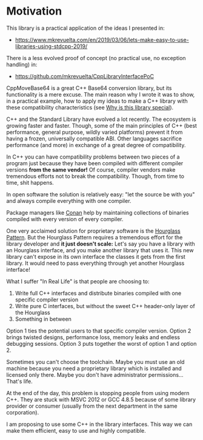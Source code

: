 # Motivation

This library is a practical application of the ideas I presented in:

+ https://www.mkrevuelta.com/en/2019/03/06/lets-make-easy-to-use-libraries-using-stdcpp-2019/

There is a less evolved proof of concept (no practical use, no exception handling) in:

+ https://github.com/mkrevuelta/CppLibraryInterfacePoC

CppMoveBase64 is a great C++ Base64 conversion library, but its functionality is a mere excuse. The main reason why I wrote it was to show, in a practical example, how to apply my ideas to make a C++ library with these compatibility characteristics (see [Why is this library special](../README.md#why-is-this-library-special)).

C++ and the Standard Library have evolved a lot recently. The ecosystem is growing faster and faster. Though, some of the main principles of C++ (best performance, general purpose, wildly varied platforms) prevent it from having a frozen, universally compatible ABI. Other languages sacrifice performance (and more) in exchange of a great degree of compatibility.

In C++ you can have compatibility problems between two pieces of a program just because they have been compiled with different compiler versions **from the same vendor!** Of course, compiler vendors make tremendous efforts not to break the compatibility. Though, from time to time, shit happens.

In open software the solution is relatively easy: "let the source be with you" and always compile everything with one compiler. 

Package managers like [Conan](https://conan.io) help by maintaining collections of binaries compiled with every version of every compiler.

One very acclaimed solution for proprietary software is the [Hourglass Pattern](https://es.slideshare.net/StefanusDuToit/cpp-con-2014-hourglass-interfaces-for-c-apis). But the Hourglass Pattern requires a tremendous effort for the library developer and **it just doesn't scale:** Let's say you have a library with an Hourglass interface, and you make another library that uses it. This new library can't expose in its own interface the classes it gets from the first library. It would need to pass everything through yet another Hourglass interface!

What I suffer "In Real Life" is that people are choosing to:
1. Write full C++ interfaces and distribute binaries compiled with one specific compiler version
2. Write pure C interfaces, but without the sweet C++ header-only layer of the Hourglass
3. Something in between

Option 1 ties the potential users to that specific compiler version. Option 2 brings twisted designs, performance loss, memory leaks and endless debugging sessions. Option 3 puts together the worst of option 1 and option 2.

Sometimes you can't choose the toolchain. Maybe you must use an old machine because you need a proprietary library which is installed and licensed only there. Maybe you don't have administrator permissions... That's life.

At the end of the day, this problem is stopping people from using modern C++. They are stuck with MSVC 2012 or GCC 4.8.5 because of some library provider or consumer (usually from the next department in the same corporation).

I am proposing to use some C++ in the library interfaces. This way we can make them efficient, easy to use and highly compatible.
